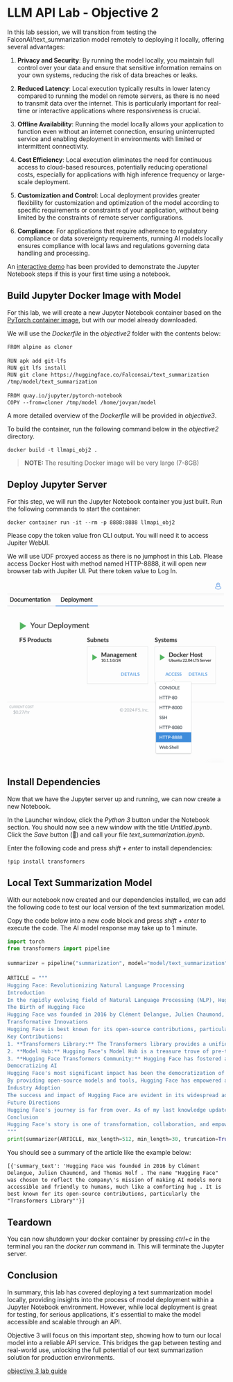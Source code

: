 # LLM API Lab - Objective 2

In this lab session, we will transition from testing the FalconAI/text_summarization model remotely to deploying it locally, offering several advantages:

1. **Privacy and Security**: By running the model locally, you maintain full control over your data and ensure that sensitive information remains on your own systems, reducing the risk of data breaches or leaks.

2. **Reduced Latency**: Local execution typically results in lower latency compared to running the model on remote servers, as there is no need to transmit data over the internet. This is particularly important for real-time or interactive applications where responsiveness is crucial.

3. **Offline Availability**: Running the model locally allows your application to function even without an internet connection, ensuring uninterrupted service and enabling deployment in environments with limited or intermittent connectivity.

4. **Cost Efficiency**: Local execution eliminates the need for continuous access to cloud-based resources, potentially reducing operational costs, especially for applications with high inference frequency or large-scale deployment.

5. **Customization and Control**: Local deployment provides greater flexibility for customization and optimization of the model according to specific requirements or constraints of your application, without being limited by the constraints of remote server configurations.

6. **Compliance**: For applications that require adherence to regulatory compliance or data sovereignty requirements, running AI models locally ensures compliance with local laws and regulations governing data handling and processing.

An [interactive demo](https://app.revel.vivun.com/demos/dda72454-437d-41fa-a59a-3c5fb08d612c/paths/29d5532c-d50c-4f56-9f9e-07bc6b1c0fcc) has been provided to demonstrate the Jupyter Notebook steps if this is your first time using a notebook.

## Build Jupyter Docker Image with Model

For this lab, we will create a new Jupyter Notebook container based on the [PyTorch container image](https://quay.io/repository/jupyter/pytorch-notebook), but with our model already downloaded.

We will use the _Dockerfile_ in the _objective2_ folder with the contents below:

```docker
FROM alpine as cloner

RUN apk add git-lfs
RUN git lfs install
RUN git clone https://huggingface.co/Falconsai/text_summarization /tmp/model/text_summarization

FROM quay.io/jupyter/pytorch-notebook
COPY --from=cloner /tmp/model /home/jovyan/model
```

A more detailed overview of the _Dockerfile_ will be provided in _objective3_.

To build the container, run the following command below in the _objective2_ directory.

```shell
docker build -t llmapi_obj2 .
```

> **NOTE:** The resulting Docker image will be very large (7-8GB)

## Deploy Jupyter Server

For this step, we will run the Jupyter Notebook container you just built.  Run the following commands to start the container:

```shell
docker container run -it --rm -p 8888:8888 llmapi_obj2
```

Please copy the token value fron CLI output. You will need it to access Jupiter WebUI.

We will use UDF proxyed access as there is no jumphost in this Lab.
Please access Docker Host with method named HTTP-8888, it will open new browser tab with Jupiter UI. Put there token value to Log In.

<img src="HTTP-8888.png" alt="Click HTTP-8888" width="500"/>

## Install Dependencies

Now that we have the Jupyter server up and running, we can now create a new Notebook.

In the Launcher window, click the _Python 3_ button under the Notebook section.  You should now see a new window with the title _Untitled.ipynb_.  Click the _Save_ button (&#x1F4BE;) and call your file _text_summarization.ipynb_.

Enter the following code and press _shift + enter_ to install dependencies:

```shell
!pip install transformers
```

## Local Text Summarization Model

With our notebook now created and our dependencies installed, we can add the following code to test our local version of the text summarization model.

Copy the code below into a new code block and press _shift + enter_ to execute the code. The AI model response may take up to 1 minute.

```python
import torch
from transformers import pipeline

summarizer = pipeline("summarization", model="model/text_summarization")

ARTICLE = """ 
Hugging Face: Revolutionizing Natural Language Processing
Introduction
In the rapidly evolving field of Natural Language Processing (NLP), Hugging Face has emerged as a prominent and innovative force. This article will explore the story and significance of Hugging Face, a company that has made remarkable contributions to NLP and AI as a whole. From its inception to its role in democratizing AI, Hugging Face has left an indelible mark on the industry.
The Birth of Hugging Face
Hugging Face was founded in 2016 by Clément Delangue, Julien Chaumond, and Thomas Wolf. The name "Hugging Face" was chosen to reflect the company's mission of making AI models more accessible and friendly to humans, much like a comforting hug. Initially, they began as a chatbot company but later shifted their focus to NLP, driven by their belief in the transformative potential of this technology.
Transformative Innovations
Hugging Face is best known for its open-source contributions, particularly the "Transformers" library. This library has become the de facto standard for NLP and enables researchers, developers, and organizations to easily access and utilize state-of-the-art pre-trained language models, such as BERT, GPT-3, and more. These models have countless applications, from chatbots and virtual assistants to language translation and sentiment analysis.
Key Contributions:
1. **Transformers Library:** The Transformers library provides a unified interface for more than 50 pre-trained models, simplifying the development of NLP applications. It allows users to fine-tune these models for specific tasks, making it accessible to a wider audience.
2. **Model Hub:** Hugging Face's Model Hub is a treasure trove of pre-trained models, making it simple for anyone to access, experiment with, and fine-tune models. Researchers and developers around the world can collaborate and share their models through this platform.
3. **Hugging Face Transformers Community:** Hugging Face has fostered a vibrant online community where developers, researchers, and AI enthusiasts can share their knowledge, code, and insights. This collaborative spirit has accelerated the growth of NLP.
Democratizing AI
Hugging Face's most significant impact has been the democratization of AI and NLP. Their commitment to open-source development has made powerful AI models accessible to individuals, startups, and established organizations. This approach contrasts with the traditional proprietary AI model market, which often limits access to those with substantial resources.
By providing open-source models and tools, Hugging Face has empowered a diverse array of users to innovate and create their own NLP applications. This shift has fostered inclusivity, allowing a broader range of voices to contribute to AI research and development.
Industry Adoption
The success and impact of Hugging Face are evident in its widespread adoption. Numerous companies and institutions, from startups to tech giants, leverage Hugging Face's technology for their AI applications. This includes industries as varied as healthcare, finance, and entertainment, showcasing the versatility of NLP and Hugging Face's contributions.
Future Directions
Hugging Face's journey is far from over. As of my last knowledge update in September 2021, the company was actively pursuing research into ethical AI, bias reduction in models, and more. Given their track record of innovation and commitment to the AI community, it is likely that they will continue to lead in ethical AI development and promote responsible use of NLP technologies.
Conclusion
Hugging Face's story is one of transformation, collaboration, and empowerment. Their open-source contributions have reshaped the NLP landscape and democratized access to AI. As they continue to push the boundaries of AI research, we can expect Hugging Face to remain at the forefront of innovation, contributing to a more inclusive and ethical AI future. Their journey reminds us that the power of open-source collaboration can lead to groundbreaking advancements in technology and bring AI within the reach of many.
"""
print(summarizer(ARTICLE, max_length=512, min_length=30, truncation=True, do_sample=False))
```

You should see a summary of the article like the example below:

```shell
[{'summary_text': 'Hugging Face was founded in 2016 by Clément Delangue, Julien Chaumond, and Thomas Wolf . The name "Hugging Face" was chosen to reflect the company\'s mission of making AI models more accessible and friendly to humans, much like a comforting hug . It is best known for its open-source contributions, particularly the "Transformers Library"'}]
```

## Teardown

You can now shutdown your docker container by pressing _ctrl+c_ in the terminal you ran the _docker run_ command in.  This will terminate the Jupyter server.

## Conclusion

In summary, this lab has covered deploying a text summarization model locally, providing insights into the process of model deployment within a Jupyter Notebook environment. However, while local deployment is great for testing, for serious applications, it's essential to make the model accessible and scalable through an API.

Objective 3 will focus on this important step, showing how to turn our local model into a reliable API service. This bridges the gap between testing and real-world use, unlocking the full potential of our text summarization solution for production environments.

[objective 3 lab guide](../objective3/README.md)
